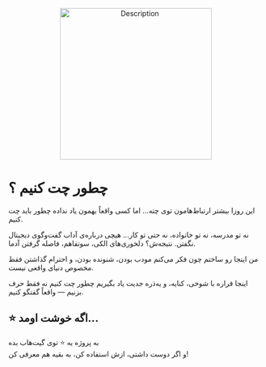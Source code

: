 <p align="center">

<img src="https://github.com/user-attachments/assets/cf4c030a-619c-4217-9161-6516a4fdadfa" alt="Description" width="300">
</p>

# چطور چت کنیم ؟


این روزا بیشتر ارتباط‌هامون توی چته...
اما کسی واقعاً بهمون یاد نداده چطور باید چت کنیم.

نه تو مدرسه، نه تو خانواده، نه حتی تو کار...
هیچی درباره‌ی آداب گفت‌وگوی دیجیتال نگفتن.
نتیجه‌ش؟ دلخوری‌های الکی، سوتفاهم، فاصله گرفتن آدما.

من اینجا رو ساختم چون فکر می‌کنم
مودب بودن، شنونده بودن، و احترام گذاشتن
فقط مخصوص دنیای واقعی نیست.

اینجا قراره با شوخی، کنایه، و یه‌ذره جدیت
یاد بگیریم چطور چت کنیم
نه فقط حرف بزنیم — واقعاً گفتگو کنیم.




## ⭐️ اگه خوشت اومد...

به پروژه یه ⭐️ توی گیت‌هاب بده  
و اگر دوست داشتی، ازش استفاده کن، به بقیه هم معرفی کن!


